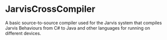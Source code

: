 # JarvisCrossCompiler
A basic source-to-source compiler used for the Jarvis system that compiles Jarvis Behaviours from C# to Java and other languages for running on different devices.
